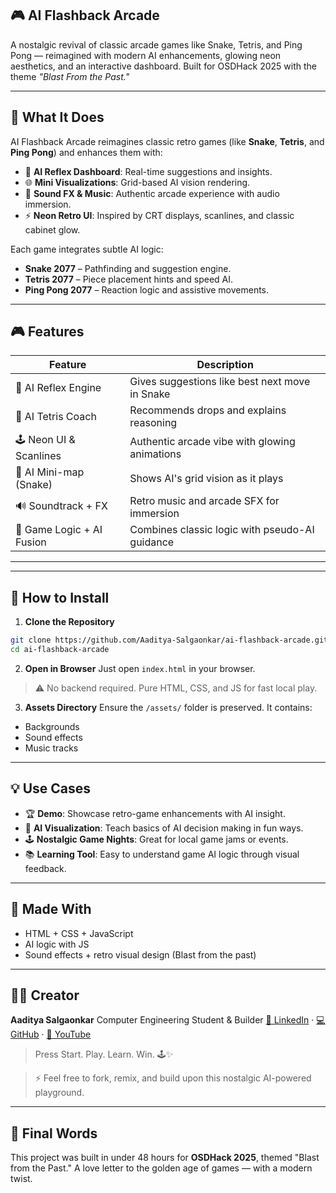 ## 🎮 AI Flashback Arcade

A nostalgic revival of classic arcade games like Snake, Tetris, and Ping Pong — reimagined with modern AI enhancements, glowing neon aesthetics, and an interactive dashboard. Built for OSDHack 2025 with the theme *"Blast From the Past."*

---

## 🚀 What It Does

AI Flashback Arcade reimagines classic retro games (like **Snake**, **Tetris**, and **Ping Pong**) and enhances them with:

* 🧠 **AI Reflex Dashboard**: Real-time suggestions and insights.
* 🌐 **Mini Visualizations**: Grid-based AI vision rendering.
* 🎵 **Sound FX & Music**: Authentic arcade experience with audio immersion.
* ⚡ **Neon Retro UI**: Inspired by CRT displays, scanlines, and classic cabinet glow.

Each game integrates subtle AI logic:

* **Snake 2077** – Pathfinding and suggestion engine.
* **Tetris 2077** – Piece placement hints and speed AI.
* **Ping Pong 2077** – Reaction logic and assistive movements.

---

## 🎮 Features

| Feature                   | Description                                    |
| ------------------------- | ---------------------------------------------- |
| 🧠 AI Reflex Engine       | Gives suggestions like best next move in Snake |
| 🧩 AI Tetris Coach        | Recommends drops and explains reasoning        |
| 🕹️ Neon UI & Scanlines   | Authentic arcade vibe with glowing animations  |
| 📡 AI Mini-map (Snake)    | Shows AI's grid vision as it plays             |
| 🔊 Soundtrack + FX        | Retro music and arcade SFX for immersion       |
| 🧬 Game Logic + AI Fusion | Combines classic logic with pseudo-AI guidance |

---

---

## 🧪 How to Install

1. **Clone the Repository**

```bash
git clone https://github.com/Aaditya-Salgaonkar/ai-flashback-arcade.git
cd ai-flashback-arcade
```

2. **Open in Browser**
   Just open `index.html` in your browser.

> ⚠️ No backend required. Pure HTML, CSS, and JS for fast local play.

3. **Assets Directory**
   Ensure the `/assets/` folder is preserved. It contains:

* Backgrounds
* Sound effects
* Music tracks

---

## 💡 Use Cases

* 🏆 **Demo**: Showcase retro-game enhancements with AI insight.
* 🧠 **AI Visualization**: Teach basics of AI decision making in fun ways.
* 🕹️ **Nostalgic Game Nights**: Great for local game jams or events.
* 📚 **Learning Tool**: Easy to understand game AI logic through visual feedback.


---


## 🧠 Made With

* HTML + CSS + JavaScript
* AI logic with JS 
* Sound effects + retro visual design (Blast from the past)

---

## 🧑‍💻 Creator

**Aaditya Salgaonkar**
Computer Engineering Student & Builder
[🔗 LinkedIn](https://linkedin.com/in/aadityasalgaonkar) · [💻 GitHub](https://github.com/Aaditya-Salgaonkar) · [🩷 YouTube](https://www.youtube.com/@TechnocratsCorner)



> Press Start. Play. Learn. Win. 🕹️✨

> ⚡ Feel free to fork, remix, and build upon this nostalgic AI-powered playground.

---

## 🏁 Final Words

This project was built in under 48 hours for **OSDHack 2025**, themed "Blast from the Past." A love letter to the golden age of games — with a modern twist.
